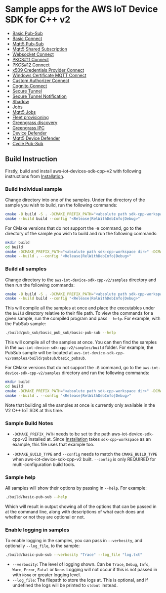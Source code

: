 # Sample apps for the AWS IoT Device SDK for C++ v2

* [Basic Pub-Sub](./pub_sub/basic_pub_sub/README.md)
* [Basic Connect](./mqtt/basic_connect/README.md)
* [Mqtt5 Pub-Sub](./mqtt5/mqtt5_pubsub/README.md)
* [Mqtt5 Shared Subscription](./mqtt5/mqtt5_shared_subscription/README.md)
* [Websocket Connect](./mqtt/websocket_connect/README.md)
* [PKCS#11 Connect](./mqtt/pkcs11_connect/README.md)
* [PKCS#12 Connect](./mqtt/pkcs12_connect/README.md)
* [x509 Credentials Provider Connect](./mqtt/x509_credentials_provider_connect/README.md)
* [Windows Certificate MQTT Connect](./mqtt/windows_cert_connect/README.md)
* [Custom Authorizer Connect](./mqtt/custom_authorizer_connect/README.md)
* [Cognito Connect](./mqtt/cognito_connect/README.md)
* [Secure Tunnel](./secure_tunneling/secure_tunnel/README.md)
* [Secure Tunnel Notification](./secure_tunneling/tunnel_notification/README.md)
* [Shadow](./shadow/shadow_sync/README.md)
* [Jobs](./jobs/job_execution/README.md)
* [Mqtt5 Jobs](./jobs/mqtt5_job_execution/README.md)
* [Fleet provisioning](./fleet_provisioning/fleet_provisioning/README.md)
* [Greengrass discovery](./greengrass/basic_discovery/README.md)
* [Greengrass IPC](./greengrass/ipc/README.md)
* [Device Defender](./device_defender/basic_report/README.md)
* [Mqtt5 Device Defender](./device_defender/mqtt5_basic_report/README.md)
* [Cycle Pub-Sub](./pub_sub/cycle_pub_sub/README.md)

## Build Instruction

Firstly, build and install aws-iot-devices-sdk-cpp-v2 with following instructions from [Installation](../README.md#Installation).

### Build individual sample

Change directory into one of the samples. Under the directory of the sample you wish to build, run the following commands:

``` sh
cmake -B build -S . -DCMAKE_PREFIX_PATH="<absolute path sdk-cpp-workspace dir>" -DCMAKE_BUILD_TYPE="<Release|RelWithDebInfo|Debug>" .
cmake --build build --config "<Release|RelWithDebInfo|Debug>"
```

For CMake versions that do not support the `-B` command, go to the directory of the sample you wish to build and run the following commands:

``` sh
mkdir build
cd build
cmake -DCMAKE_PREFIX_PATH="<absolute path sdk-cpp-workspace dir>" -DCMAKE_BUILD_TYPE="<Release|RelWithDebInfo|Debug>" ..
cmake --build . --config "<Release|RelWithDebInfo|Debug>"
```

### Build all samples

Change directory to the `aws-iot-device-sdk-cpp-v2/samples` directory and then run the following commands:

```sh
cmake -B build -S . -DCMAKE_PREFIX_PATH="<absolute path sdk-cpp-workspace dir>" -DCMAKE_BUILD_TYPE="<Release|RelWithDebInfo|Debug>"
cmake --build build --config "<Release|RelWithDebInfo|Debug>"
```

This will compile all the samples at once and place the executables under the `build` directory relative to their file path. To view the commands for a given sample, run the compiled program and pass `--help`. For example, with the PubSub sample:

```sh
./build/pub_sub/basic_pub_sub/basic-pub-sub --help
```

This will compile all of the samples at once. You can then find the samples in the `aws-iot-device-sdk-cpp-v2/samples/build` folder. For example, the PubSub sample will be located at `aws-iot-device-sdk-cpp-v2/samples/build/pubsub/basic_pubsub`.

For CMake versions that do not support the `-B` command, go to the `aws-iot-device-sdk-cpp-v2/samples` directory and run the following commands:

``` sh
mkdir build
cd build
cmake -DCMAKE_PREFIX_PATH="<absolute path sdk-cpp-workspace dir>" -DCMAKE_BUILD_TYPE="<Release|RelWithDebInfo|Debug>" ..
cmake --build . --config "<Release|RelWithDebInfo|Debug>"
```

Note that building all the samples at once is currently only available in the V2 C++ IoT SDK at this time.

### Sample Build Notes

* `-DCMAKE_PREFIX_PATH` needs to be set to the path aws-iot-device-sdk-cpp-v2 installed at. Since [Installation](../README.md#Installation) takes `sdk-cpp-workspace` as an example, this file uses that example too.

* `-DCMAKE_BUILD_TYPE` and `--config` needs to match the `CMAKE_BUILD_TYPE` when aws-iot-device-sdk-cpp-v2 built. `--config` is only REQUIRED for multi-configuration build tools.

### Sample help

All samples will show their options by passing in `--help`. For example:

```sh
./build/basic-pub-sub --help
```

Which will result in output showing all of the options that can be passed in at the command line, along with descriptions of what each does and whether or not they are optional or not.

### Enable logging in samples

To enable logging in the samples, you can pass in `--verbosity`, and optionally `--log_file`, to the sample:

```sh
./build/basic-pub-sub --verbosity "Trace" --log_file "log.txt"
```

* `--verbosity`: The level of logging shown. Can be `Trace`, `Debug`, `Info`, `Warn`, `Error`, `Fatal` or `None`. Logging will not occur if this is not passed in with `None` or greater logging level.
* `--log_file`: The filepath to store the logs at. This is optional, and if undefined the logs will be printed to `stdout` instead.
